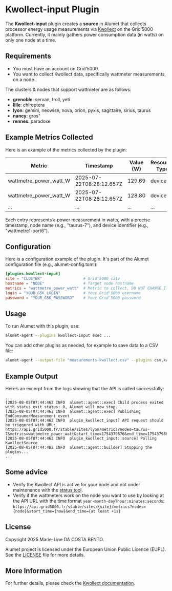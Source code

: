 # Kwollect-input Plugin

The **Kwollect-input** plugin creates a **source** in Alumet that collects processor energy usage measurements via [Kwollect](https://gitlab.inria.fr/grid5000/kwollect) on the Grid’5000 platform.
Currently, it mainly gathers power consumption data (in watts) on only one node at a time.

## Requirements

- You must have an account on Grid’5000.
- You want to collect Kwollect data, specifically wattmeter measurements, on a node.

The clusters & nodes that support wattmeter are as follows:

- **grenoble**: servan, troll, yeti
- **lille**: chiroptera
- **lyon**: gemini, neowise, nova, orion, pyxis, sagittaire, sirius, taurus
- **nancy**: gros⁺
- **rennes**: paradoxe

## Example Metrics Collected

Here is an example of the metrics collected by the plugin:

| Metric | Timestamp | Value (W) | Resource Type | Resource ID | Consumer Type | Consumer ID | Metric ID |
|--------|-----------|-----------|---------------|-------------|---------------|-------------|-----------|
| wattmetre_power_watt_W | 2025-07-22T08:28:12.657Z | 129.69 | device_id | taurus-7 | device_origin | wattmetre1-port6 | wattmetre_power_watt |
| wattmetre_power_watt_W | 2025-07-22T08:28:12.657Z | 128.80 | device_id | taurus-7 | device_origin | wattmetre1-port6 | wattmetre_power_watt |
| ... | ... | ... | ... | ... | ... | ... | ... |

Each entry represents a power measurement in watts, with a precise timestamp, node name (e.g., "taurus-7"), and device identifier (e.g., "wattmetre1-port6").

## Configuration

Here is a configuration example of the plugin. It's part of the Alumet configuration file (e.g., alumet-config.toml):

```toml
[plugins.kwollect-input]
site = "CLUSTER"                  # Grid'5000 site
hostname = "NODE"                 # Target node hostname
metrics = "wattmetre_power_watt"  # Metric to collect, DO NOT CHANGE IT
login = "YOUR_G5K_LOGIN"          # Your Grid'5000 username
password = "YOUR_G5K_PASSWORD"    # Your Grid'5000 password
```

## Usage

To run Alumet with this plugin, use:

```bash
alumet-agent --plugins kwollect-input exec ...
```

You can add other plugins as needed, for example to save data to a CSV file:

```bash
alumet-agent --output-file "measurements-kwollect.csv" --plugins csv,kwollect-input exec ...
```

## Example Output

Here’s an excerpt from the logs showing that the API is called successfully:

```text
...
[2025-08-05T07:44:46Z INFO  alumet::agent::exec] Child process exited with status exit status: 0, Alumet will now stop.
[2025-08-05T07:44:46Z INFO  alumet::agent::exec] Publishing EndConsumerMeasurement event
[2025-08-05T07:44:46Z INFO  plugin_kwollect_input] API request should be triggered with URL: https://api.grid5000.fr/stable/sites/lyon/metrics?nodes=taurus-7&metrics=wattmetre_power_watt&start_time=1754379876&end_time=1754379886
[2025-08-05T07:44:46Z INFO  plugin_kwollect_input::source] Polling KwollectSource
[2025-08-05T07:44:48Z INFO  alumet::agent::builder] Stopping the plugins...
...
```

## Some advice

- Verify the Kwollect API is active for your node and not under maintenance with the [status tool](https://www.grid5000.fr/status/).
- Verify if the wattmeters work on the node you want to use by looking at the API URL with the time format `year-month-dayThour:minutes:seconds`:
`https://api.grid5000.fr/stable/sites/{site}/metrics?nodes={node}&start_time={now}&end_time={at least +1s}`

## License

Copyright 2025 Marie-Line DA COSTA BENTO.

Alumet project is licensed under the European Union Public Licence (EUPL). See the [LICENSE](https://github.com/alumet-dev/alumet/blob/main/LICENSE) file for more details.

## More Information

For further details, please check the [Kwollect documentation](https://www.grid5000.fr/w/Monitoring_Using_Kwollect).
